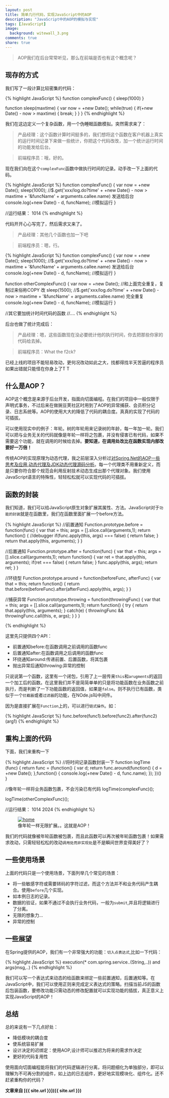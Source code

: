 ```yaml
---
layout: post
title: 简单几行代码，实现JavaScript中的AOP
description: "JavaScript中的AOP的模拟与实现"
tags: [JavaScript]
image:
  background: witewall_3.png
comments: true
share: true
---
```


>AOP我们在后台常常听见，那么在前端是否也有这个概念呢？

## 现存的方式

我们写了一段计算比较密集的代码：

{% highlight JavaScript %}
function complexFunc() {
	sleep(1000)
}

function sleep(maxtime) {
	var now = +new Date();
	while(true) {
		if(+new Date() - now > maxtime) {
			break;
		}
	}
}
{% endhighlight %}

我们在这边定义一个复杂函数，用一个伪睡眠函数模拟。突然需求来了：

>产品经理：这个函数计算时间挺多的，我们想将这个函数在客户机器上真实的运行时间记录下来做一些统计，你把这个代码改改，加一个统计运行时间的功能发给后台。

>前端程序员：哦，好的。

现在我们向在这个`complexFunc`函数中做执行时间的记录。动手改一下上面的代码。

<!--more-->

{% highlight JavaScript %}
function complexFunc() {
	var now = +new Date();
	sleep(1000);
	//$.get('xxx/log.do?time' + +new Date() - now > maxtime + '&funcName' + arguments.callee.name)	发送给后台
	console.log(+new Date() - d, funcName);	//模拟运行
}

//运行结果：
1014
{% endhighlight %}

代码开开心心写完了，然后需求又来了。

>产品经理：其他几个函数也加一下吧

>前端程序员：嗯，行。

{% highlight JavaScript %}
function complexFunc() {
	var now = +new Date();
	sleep(1000);
	//$.get('xxx/log.do?time' + +new Date() - now > maxtime + '&funcName' + arguments.callee.name)	发送给后台
	console.log(+new Date() - d, funcName);	//模拟运行
}


function otherComplexFunc() {
	var now = +new Date();	//和上面完全重复，复制过来俗称COPY 改
	sleep(1500);
	//$.get('xxx/log.do?time' + +new Date() - now > maxtime + '&funcName' + arguments.callee.name)	完全重复
	console.log(+new Date() - d, funcName);	//模拟运行
}

//其它要加统计时间代码的函数
//....
{% endhighlight %}

后台也做了统计完成后：

>产品经理：嗯，这些函数现在没必要统计他的执行时间，你去把那些你家的代码给去掉。

>前端程序员：What the f2ck?

已经上线的项目不能轻易改动，更何况改动如此之大，找都得找半天苦逼的程序员如果出错就只能怪在你身上了T T


## 什么是AOP？

AOP这个概念是来源于后台开发，指面向切面编程。在我们的项目中一般仅限于声明式事务，不过后来在做豌豆荚社区时用到了AOP的异常捕获、会员积分记录、日志系统等。AOP的使用大大的降低了代码的耦合度。真真的实现了代码的可插拔。

可以使用现实中的例子：年轮。树的年轮用来记录树的年龄，每一年加一轮。我们可以把与业务无关的代码就像是年轮一样将之包裹，并没有侵害已有代码，如果不需要这个功能，就在调用的时候给去掉。**要知道，在调用处改比在函数实现内部改要好一万倍！**

传统AOP的实现原理为动态代理，我之前层深入分析过[对Spring.Net的AOP一些思考及应用](http://blog.csdn.net/hacke2/article/details/12753379),[动态代理及JDK动态代理源码分析](http://blog.csdn.net/hacke2/article/details/23712633)。每一个代理类不用重新定义，而是只要你符合那个规范会利用反射技术动态生成出那个代理对象。我们使用JavaScript语言的特殊性，轻轻松松就可以实现代码的可插拔。

## 函数的封装

我们知道，我们可以给JavaScript原生对象扩展其属性、方法。JavaScript对于`功能的封装`就是在函数里，我们在函数里面扩展一个before方法。

{% highlight JavaScript %}
//前置通知
Function.prototype.before = function(func) {
	var that = this;
		args = [].slice.call(arguments,1);
	return function() {
		//debugger
		if(func.apply(this, args) === false) {
			return false;
		}
		return that.apply(this, arguments);
	}
}

//后置通知
Function.prototype.after = function(func) {
	var that = this;
		args = [].slice.call(arguments,1);
	return function() {
		var ret = that.apply(this, arguments);
		if(ret === false) {
			return false;
		}
		func.apply(this, args);
		return ret;
	}
}

//环绕型
Function.prototype.around = function(beforeFunc, afterFunc) {
	var that = this;
	return function() {
		return that.before(beforeFunc).after(afterFunc).apply(this, args);
	}
}

//捕获异常
Function.prototype.throwing = function(throwingFunc) {
	var that = this;
		args = [].slice.call(arguments,1);
	return function() {
		try {
			return that.apply(this, arguments);
		} catch(e) {
			throwingFunc && throwingFunc.call(this, e, args);
		}
	}
}

{% endhighlight %}

这里先只提供四个API：

* 前置通知before:在函数调用之前调用的函数func
* 后置通知after:在函数调用之后调用的函数func
* 环绕通知around:传递前置、后置函数，将其包裹
* 抛出异常后通知throwing:异常的控制

只说说第一个函数，这里有一个闭包，引用了上一层传来`this`和`arugments`的返回一个加工后的函数。在这里我们并不是简简单单的只是将功能函数在业务函数之前执行，而是判断了一下功能函数的返回值，如果是`false`。则不执行已有函数，类似于一个`拦截器`或者`过滤器`的功能，在NOde.js叫中间件。

因为是直接扩展在`Function`上的，可以进行`链式操作`。如：

{% highlight JavaScript %}
func.before(func1).before(func2).after(func2)(arg1)
{% endhighlight %}

## 重构上面的代码

下面，我们来重构一下

{% highlight JavaScript %}
//将时间记录函数封装一下
function logTime (func) {
	return func = (function() {
		var d;
		return func.around(function() {
			d = +new Date();
		},function() {
			console.log(+new Date() - d, func.name);
		});
	})()
}

//像年轮一样将业务函数包裹，不会污染已有代码
logTime(complexFunc)();

logTime(otherComplexFunc)();

//运行结果：
1014
2024
{% endhighlight %}

<figure>
	<a href="/images/article/2014-11-10/1.jpg">
		<img src="/images/article/2014-11-10/1.jpg" alt="home" />
	</a>
	<figcaption>像年轮一样无限扩展。。这就是AOP！</figcaption>
</figure>

我们的代码就像被年轮函数被包裹，而且此函数可以再次被年轮函数包裹！如果需求改动，只需轻轻松松的改动`调用处而非实现处`是不是瞬间世界变得美好了？

## 一些使用场景

上面的代码只是一个使用场景，下面列举几个常见的场景：

* 将一些敏感字符或需要转码的字符过滤，而这个方法并不和业务代码产生耦合。使用`before`几个实现。
* 如本例日志的记录。
* 数据的验证，如果不通过不会执行业务代码，一般为`submit`,并且将逻辑进行了分离。
* 无限的想象力...
* 异常的控制

## 一些展望

在Spring提供的AOP，我们有一个非常强大的功能：`切入点表达式`,比如一下代码：

{% highlight JavaScript %}
execution(* com.spring.service.*.*(String,..)) and args(msg,..)
{% endhighlight %}

我们可以写一个表达式来动态的给函数来绑定一些前置通知，后置通知等。在JavaScript中，我们可以使用正则来完成定义表达式的策略。扫描当前JS的函数后包装函数，要修改功能只需动态的修改配置就可以实现功能的插拔，真正意义上实现JavaScript的AOP！

## 总结

总的来说有一下几点好处：

* 降低模块的耦合度
* 使系统容易扩展
* 设计决定的迟绑定：使用AOP,设计师可以推迟为将来的需求作决定
* 更好的代码复用性

使用面向切面编程能将我们的代码逻辑进行分离，将问题细化为单独部分，即可以理解为不可再分割的组件，如上边的日志组件，更好地实现模块化、组件化。还不赶紧重构你的代码？


**文章来自 [{{ site.url }}]({{ site.url }})**